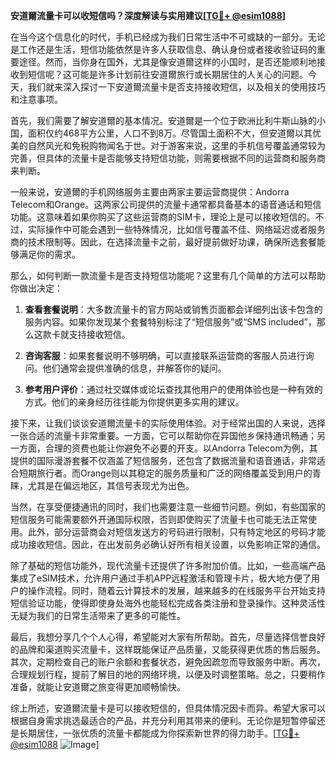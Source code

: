 **安道爾流量卡可以收短信吗？深度解读与实用建议[[TG💪+ @esim1088](https://t.me/s/esim1088)]**

在当今这个信息化的时代，手机已经成为我们日常生活中不可或缺的一部分。无论是工作还是生活，短信功能依然是许多人获取信息、确认身份或者接收验证码的重要途径。然而，当你身在国外，尤其是像安道爾这样的小国时，是否还能顺利地接收到短信呢？这可能是许多计划前往安道爾旅行或长期居住的人关心的问题。今天，我们就来深入探讨一下安道爾流量卡是否支持接收短信，以及相关的使用技巧和注意事项。

首先，我们需要了解安道爾的基本情况。安道爾是一个位于欧洲比利牛斯山脉的小国，面积仅约468平方公里，人口不到8万。尽管国土面积不大，但安道爾以其优美的自然风光和免税购物闻名于世。对于游客来说，这里的手机信号覆盖通常较为完善，但具体的流量卡是否能够支持短信功能，则需要根据不同的运营商和服务商来判断。

一般来说，安道爾的手机网络服务主要由两家主要运营商提供：Andorra Telecom和Orange。这两家公司提供的流量卡通常都具备基本的语音通话和短信功能。这意味着如果你购买了这些运营商的SIM卡，理论上是可以接收短信的。不过，实际操作中可能会遇到一些特殊情况，比如信号覆盖不佳、网络延迟或者服务商的技术限制等。因此，在选择流量卡之前，最好提前做好功课，确保所选套餐能够满足你的需求。

那么，如何判断一款流量卡是否支持短信功能呢？这里有几个简单的方法可以帮助你做出决定：

1. **查看套餐说明**：大多数流量卡的官方网站或销售页面都会详细列出该卡包含的服务内容。如果你发现某个套餐特别标注了“短信服务”或“SMS included”，那么这款卡就支持接收短信。

2. **咨询客服**：如果套餐说明不够明确，可以直接联系运营商的客服人员进行询问。他们通常会提供准确的信息，并解答你的疑问。

3. **参考用户评价**：通过社交媒体或论坛查找其他用户的使用体验也是一种有效的方式。他们的亲身经历往往能为你提供更多实用的建议。

接下来，让我们谈谈安道爾流量卡的实际使用体验。对于经常出国的人来说，选择一张合适的流量卡非常重要。一方面，它可以帮助你在异国他乡保持通讯畅通；另一方面，合理的资费也能让你避免不必要的开支。以Andorra Telecom为例，其提供的国际漫游套餐不仅涵盖了短信服务，还包含了数据流量和语音通话，非常适合短期旅行者。而Orange则以其稳定的服务质量和广泛的网络覆盖受到用户的青睐，尤其是在偏远地区，其信号表现尤为出色。

当然，在享受便捷通讯的同时，我们也需要注意一些细节问题。例如，有些国家的短信服务可能需要额外开通国际权限，否则即使购买了流量卡也可能无法正常使用。此外，部分运营商会对短信发送方的号码进行限制，只有特定地区的号码才能成功接收短信。因此，在出发前务必确认好所有相关设置，以免影响正常的通信。

除了基础的短信功能外，现代流量卡还提供了许多附加价值。比如，一些高端产品集成了eSIM技术，允许用户通过手机APP远程激活和管理卡片，极大地方便了用户的操作流程。同时，随着云计算技术的发展，越来越多的在线服务平台开始支持短信验证功能，使得即使身处海外也能轻松完成各类注册和登录操作。这种灵活性无疑为我们的日常生活带来了更多的可能性。

最后，我想分享几个个人心得，希望能对大家有所帮助。首先，尽量选择信誉良好的品牌和渠道购买流量卡，这样既能保证产品质量，又能获得更优质的售后服务。其次，定期检查自己的账户余额和套餐状态，避免因疏忽而导致服务中断。再次，合理规划行程，提前了解目的地的网络环境，以便及时调整策略。总之，只要稍作准备，就能让安道爾之旅变得更加顺畅愉快。

综上所述，安道爾流量卡是可以接收短信的，但具体情况因卡而异。希望大家可以根据自身需求挑选最适合的产品，并充分利用其带来的便利。无论你是短暂停留还是长期居住，一张优质的流量卡都能成为你探索新世界的得力助手。[[TG💪+ @esim1088](https://t.me/s/esim1088) ![Image](https://i.postimg.cc/4NQfJmqS/Snipaste-2025-05-13-00-14-12.png)]